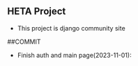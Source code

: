 ## HETA Project

- This project is django community site 


##COMMIT

- Finish auth and main page(2023-11-01): 
